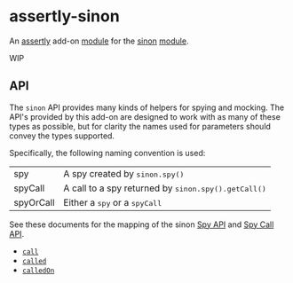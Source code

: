 # assertly-sinon
An [assertly](https://github.com/dongryphon/assertly) add-on [module](https://www.npmjs.com/package/assertly) for the [sinon](https://github.com/sinonjs/sinon) [module](https://www.npmjs.com/package/sinon).

WIP

## API

The `sinon` API provides many kinds of helpers for spying and mocking. The API's
provided by this add-on are designed to work with as many of these types as possible,
but for clarity the names used for parameters should convey the types supported.

Specifically, the following naming convention is used:

<table>
    <tr>
        <td>spy</td><td>A spy created by <tt>sinon.spy()</tt></td>
    </tr>
    <tr>
        <td>spyCall</td><td>A call to a spy returned by <tt>sinon.spy().getCall()</tt></td>
    </tr>
    <tr>
        <td>spyOrCall</td><td>Either a <tt>spy</tt> or a <tt>spyCall</tt></td>
    </tr>
</table>

See these documents for the mapping of the sinon [Spy API](docs/spy.md) and
[Spy Call API](docs/spyCall.md).

 - [`call`](docs/words/call.md)
 - [`called`](docs/words/called.md)
 - [`calledOn`](docs/words/calledOn.md)
